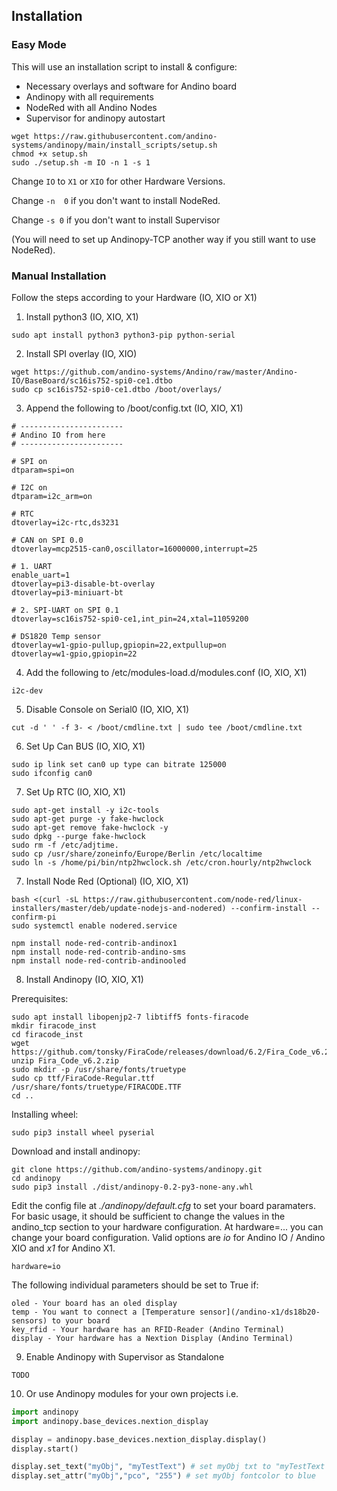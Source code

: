 ## Installation

### Easy Mode
This will use an installation script to install & configure:
  - Necessary overlays and software for Andino board
  - Andinopy with all requirements
  - NodeRed with all Andino Nodes
  - Supervisor for andinopy autostart

```shell
wget https://raw.githubusercontent.com/andino-systems/andinopy/main/install_scripts/setup.sh
chmod +x setup.sh
sudo ./setup.sh -m IO -n 1 -s 1
```
Change `IO` to `X1` or `XIO` for other Hardware Versions.


Change `-n  0` if you don't want to install NodeRed.


Change `-s 0` if you don't want to install Supervisor 

(You will need to set up Andinopy-TCP another way if you still want to use NodeRed).

### Manual Installation
Follow the steps according to your Hardware (IO, XIO or X1)

1. Install python3 (IO, XIO, X1)
```shell
sudo apt install python3 python3-pip python-serial
```

2. Install SPI overlay (IO, XIO)
```shell
wget https://github.com/andino-systems/Andino/raw/master/Andino-IO/BaseBoard/sc16is752-spi0-ce1.dtbo
sudo cp sc16is752-spi0-ce1.dtbo /boot/overlays/
```

3. Append the following to /boot/config.txt (IO, XIO, X1)
```shell
# -----------------------
# Andino IO from here
# -----------------------

# SPI on
dtparam=spi=on

# I2C on
dtparam=i2c_arm=on

# RTC
dtoverlay=i2c-rtc,ds3231

# CAN on SPI 0.0
dtoverlay=mcp2515-can0,oscillator=16000000,interrupt=25

# 1. UART
enable_uart=1
dtoverlay=pi3-disable-bt-overlay
dtoverlay=pi3-miniuart-bt

# 2. SPI-UART on SPI 0.1
dtoverlay=sc16is752-spi0-ce1,int_pin=24,xtal=11059200

# DS1820 Temp sensor
dtoverlay=w1-gpio-pullup,gpiopin=22,extpullup=on
dtoverlay=w1-gpio,gpiopin=22
```
4. Add the following to /etc/modules-load.d/modules.conf (IO, XIO, X1)
```shell
i2c-dev
```
5. Disable Console on Serial0 (IO, XIO, X1)
```shell
cut -d ' ' -f 3- < /boot/cmdline.txt | sudo tee /boot/cmdline.txt
```

6. Set Up Can BUS (IO, XIO, X1)
```shell
sudo ip link set can0 up type can bitrate 125000
sudo ifconfig can0
```

7. Set Up RTC (IO, XIO, X1)
```shell
sudo apt-get install -y i2c-tools
sudo apt-get purge -y fake-hwclock
sudo apt-get remove fake-hwclock -y 
sudo dpkg --purge fake-hwclock 
sudo rm -f /etc/adjtime.
sudo cp /usr/share/zoneinfo/Europe/Berlin /etc/localtime
sudo ln -s /home/pi/bin/ntp2hwclock.sh /etc/cron.hourly/ntp2hwclock
```

7. Install Node Red (Optional) (IO, XIO, X1)
```shell
bash <(curl -sL https://raw.githubusercontent.com/node-red/linux-installers/master/deb/update-nodejs-and-nodered) --confirm-install --confirm-pi
sudo systemctl enable nodered.service

npm install node-red-contrib-andinox1
npm install node-red-contrib-andino-sms
npm install node-red-contrib-andinooled
```

8. Install Andinopy (IO, XIO, X1)

Prerequisites:
```shell
sudo apt install libopenjp2-7 libtiff5 fonts-firacode
mkdir firacode_inst
cd firacode_inst
wget https://github.com/tonsky/FiraCode/releases/download/6.2/Fira_Code_v6.2.zip
unzip Fira_Code_v6.2.zip
sudo mkdir -p /usr/share/fonts/truetype
sudo cp ttf/FiraCode-Regular.ttf  /usr/share/fonts/truetype/FIRACODE.TTF
cd ..
```
Installing wheel:
```shell
sudo pip3 install wheel pyserial
```
Download and install andinopy:
```shell
git clone https://github.com/andino-systems/andinopy.git
cd andinopy
sudo pip3 install ./dist/andinopy-0.2-py3-none-any.whl
```
Edit the config file at *./andinopy/default.cfg* to set your board paramaters. For basic usage, it should be sufficient to change the values in the andino_tcp section to your hardware configuration. At hardware=... you can change your board configuration. Valid options are *io* for Andino IO / Andino XIO and *x1* for Andino X1.

	hardware=io

The following individual parameters should be set to True if:

	oled - Your board has an oled display
	temp - You want to connect a [Temperature sensor](/andino-x1/ds18b20-sensors) to your board
	key_rfid - Your hardware has an RFID-Reader (Andino Terminal)
	display - Your hardware has a Nextion Display (Andino Terminal)


9. Enable Andinopy with Supervisor as Standalone
```shell
TODO
```

10. Or use Andinopy modules for your own projects i.e.

```python
import andinopy
import andinopy.base_devices.nextion_display

display = andinopy.base_devices.nextion_display.display()
display.start()

display.set_text("myObj", "myTestText") # set myObj txt to "myTestText
display.set_attr("myObj","pco", "255") # set myObj fontcolor to blue
```


